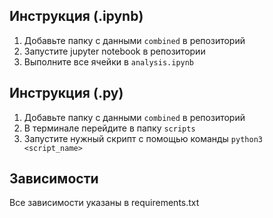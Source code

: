## Инструкция (.ipynb)
1. Добавьте папку с данными `combined` в репозиторий
2. Запустите jupyter notebook в репозитории
3. Выполните все ячейки в `analysis.ipynb`

## Инструкция (.py)
1. Добавьте папку с данными `combined` в репозиторий
2. В терминале перейдите в папку `scripts`
3. Запустите нужный скрипт с помощью команды `python3 <script_name>`

## Зависимости
Все зависимости указаны в requirements.txt
